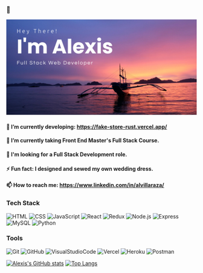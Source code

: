 ###  👋

![cover](https://github.com/alvillaraza/alvillaraza/blob/main/images/github-banner.jpeg)

#### 🔭 I’m currently developing: https://fake-store-rust.vercel.app/
#### 🌱 I’m currently taking Front End Master's Full Stack Course.
#### 💬 I'm looking for a Full Stack Development role.
#### ⚡ Fun fact: I designed and sewed my own wedding dress.
#### 📫 How to reach me: https://www.linkedin.com/in/alvillaraza/

###  Tech Stack
![HTML](https://img.shields.io/badge/code-HTML-informational?style=flat&logo=HTML5&logoColor=white&color=blueviolet) ![CSS](https://img.shields.io/badge/code-CSS-informational?style=flat&logo=CSS3&logoColor=white&color=blueviolet) ![JavaScript](https://img.shields.io/badge/code-Javascript-informational?style=flat&logo=Javascript&logoColor=white&color=blueviolet) ![React](https://img.shields.io/badge/code-React-informational?style=flat&logo=React&logoColor=white&color=blueviolet) ![Redux](https://img.shields.io/badge/code-Redux-informational?style=flat&logo=Redux&logoColor=white&color=blueviolet) ![Node.js](https://img.shields.io/badge/code-Node.js-informational?style=flat&logo=Node.js&logoColor=white&color=blueviolet) ![Express](https://img.shields.io/badge/code-Express-informational?style=flat&logo=Express&logoColor=white&color=blueviolet) ![MySQL](https://img.shields.io/badge/code-MySQL-informational?style=flat&logo=MySQL&logoColor=white&color=blueviolet) ![Python](https://img.shields.io/badge/code-Python-informational?style=flat&logo=Python&logoColor=white&color=blueviolet)
   
### Tools
![Git](https://img.shields.io/badge/tool-Git-informational?style=flat&logo=Git&logoColor=white&color=orange) ![GitHub](https://img.shields.io/badge/tool-GitHub-informational?style=flat&logo=GitHub&logoColor=white&color=orange) ![VisualStudioCode](https://img.shields.io/badge/tool-VS%20Code-informational?style=flat&logo=Visual%20Studio%20Code&logoColor=white&color=orange) ![Vercel](https://img.shields.io/badge/tool-Vercel-informational?style=flat&logo=Vercel&logoColor=white&color=orange) ![Heroku](https://img.shields.io/badge/tool-Heroku-informational?style=flat&logo=Heroku&logoColor=white&color=orange) ![Postman](https://img.shields.io/badge/tool-Postman-informational?style=flat&logo=Postman&logoColor=white&color=orange) 
   
   [![Alexis's GitHub stats](https://github-readme-stats.vercel.app/api?username=alvillaraza)](https://github.com/alvillaraza/github-readme-stats) [![Top Langs](https://github-readme-stats.vercel.app/api/top-langs/?username=alvillaraza&layout=compact)](https://github.com/alvillaraza/github-readme-stats)



<!--
**alvillaraza/alvillaraza** is a ✨ _special_ ✨ repository because its `README.md` (this file) appears on your GitHub profile.

Here are some ideas to get you started:

- 🔭 I’m currently working on ...
- 🌱 I’m currently learning ...
- 👯 I’m looking to collaborate on ...
- 🤔 I’m looking for help with ...
- 💬 Ask me about ...
- 📫 How to reach me: ...
- 😄 Pronouns: ...
- ⚡ Fun fact: ...
-->
